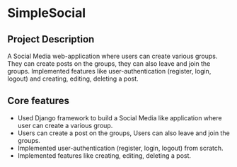 # SimpleSocial

## Project Description

A Social Media web-application where users can create various groups. They can create posts on the groups, they can also leave and join the groups. Implemented features like user-authentication (register, login, logout) and creating, editing, deleting a post.

## Core features

* Used Django framework to build a Social Media like application where user can create a various group.
* Users can create a post on the groups, Users can also leave and join the groups.
* Implemented user-authentication (register, login, logout) from scratch.
* Implemented features like creating, editing, deleting a post.
